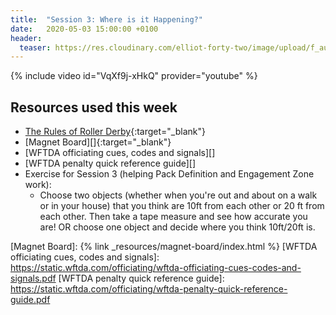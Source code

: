 ```yaml
---
title:  "Session 3: Where is it Happening?"
date:   2020-05-03 15:00:00 +0100
header:
  teaser: https://res.cloudinary.com/elliot-forty-two/image/upload/f_auto,q_auto,c_lfill,g_auto,r_5,w_800,h_450/officially-awesome/photos/P4150041_f99mch.jpg
---
```

<!-- more -->

{% include video id="VqXf9j-xHkQ" provider="youtube" %}

## Resources used this week
- [The Rules of Roller Derby][]{:target="_blank"}
- [Magnet Board][]{:target="_blank"}
- [WFTDA officiating cues, codes and signals][]
- [WFTDA penalty quick reference guide][]
- Exercise for Session 3 (helping Pack Definition and Engagement Zone work):
  - Choose two objects (whether when you're out and about on a walk or in your house) that you think are 10ft from each other or 20 ft from each other. Then take a tape measure and see how accurate you are! OR choose one object and decide where you think 10ft/20ft is.

[The Rules of Roller Derby]: <https://rules.wftda.com> "The Rules of Flat Track Roller Derby"
[Magnet Board]: {% link _resources/magnet-board/index.html %}
[WFTDA officiating cues, codes and signals]: <https://static.wftda.com/officiating/wftda-officiating-cues-codes-and-signals.pdf>
[WFTDA penalty quick reference guide]: <https://static.wftda.com/officiating/wftda-penalty-quick-reference-guide.pdf>
